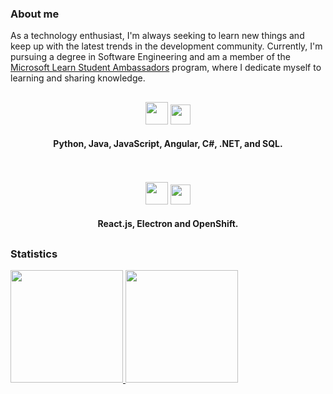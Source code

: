 
### About me  
As a technology enthusiast, I'm always seeking to learn new things and keep up with the latest trends in the development community. Currently, I'm pursuing a degree in Software Engineering and am a member of the [Microsoft Learn Student Ambassadors](https://studentambassadors.microsoft.com/en-US/studentambassadors/profile/f518e1c9-eb8d-4a99-ae86-30bbf227b944) program, where I dedicate myself to learning and sharing knowledge.  

##
<div align="center">
  <img src="https://github.com/ramonvc/ramonvc/assets/13617054/0b61e662-37fd-4529-a44c-f0f59644aaff" height="36px">
  <img src="https://github.com/ramonvc/ramonvc/assets/13617054/9fbdc702-bb00-4018-b678-e71cbfe090a0" height="32px">
  <br>
  <h4>Python, Java, JavaScript, Angular, C#, .NET, and SQL.</h4>
</div>

<br>
<br>

<div align="center">
  <img src="https://github.com/ramonvc/ramonvc/assets/13617054/b54b4203-68bf-4df1-ab2c-db12ad4e5bd9" height="36px">
  <img src="https://github.com/ramonvc/ramonvc/assets/13617054/c3ff1c57-f1d4-42ae-b674-27f3cd6ac72c" height="32px">
  <br>
  <h4>React.js, Electron and OpenShift.</h4>
</div>

##  
### Statistics  
    
<a href="https://github.com/ramonvc">  
  <img height="180rem" src="https://github-readme-stats.vercel.app/api/top-langs/?username=ramonvc&count_private=true&layout=compact&langs_count=7&count_private=true&theme=transparent"/>  
  <img height="180rem" src="https://streak-stats.demolab.com/?user=ramonvc&theme=transparent"/>
</a>  

